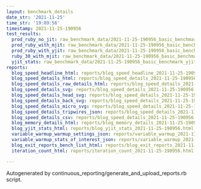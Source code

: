 ```yaml
---
layout: benchmark_details
date_str: '2021-11-25'
time_str: '19:09:56'
timestamp: 2021-11-25-190956
test_results:
  prod_ruby_no_jit: raw_benchmark_data/2021-11-25-190956_basic_benchmark_prod_ruby_no_jit.json
  prod_ruby_with_mjit: raw_benchmark_data/2021-11-25-190956_basic_benchmark_prod_ruby_with_mjit.json
  prod_ruby_with_yjit: raw_benchmark_data/2021-11-25-190956_basic_benchmark_prod_ruby_with_yjit.json
  ruby_30_with_mjit: raw_benchmark_data/2021-11-25-190956_basic_benchmark_ruby_30_with_mjit.json
  yjit_stats: raw_benchmark_data/2021-11-25-190956_basic_benchmark_yjit_stats.json
reports:
  blog_speed_headline_html: reports/blog_speed_headline_2021-11-25-190956.html
  blog_speed_details_html: reports/blog_speed_details_2021-11-25-190956.html
  blog_speed_details_raw_details_html: reports/blog_speed_details_2021-11-25-190956.raw_details.html
  blog_speed_details_svg: reports/blog_speed_details_2021-11-25-190956.svg
  blog_speed_details_head_svg: reports/blog_speed_details_2021-11-25-190956.head.svg
  blog_speed_details_back_svg: reports/blog_speed_details_2021-11-25-190956.back.svg
  blog_speed_details_micro_svg: reports/blog_speed_details_2021-11-25-190956.micro.svg
  blog_speed_details_tripwires_json: reports/blog_speed_details_2021-11-25-190956.tripwires.json
  blog_speed_details_csv: reports/blog_speed_details_2021-11-25-190956.csv
  blog_memory_details_html: reports/blog_memory_details_2021-11-25-190956.html
  blog_yjit_stats_html: reports/blog_yjit_stats_2021-11-25-190956.html
  variable_warmup_warmup_settings_json: reports/variable_warmup_2021-11-25-190956.warmup_settings.json
  variable_warmup_stats_of_interest_json: reports/variable_warmup_2021-11-25-190956.stats_of_interest.json
  blog_exit_reports_bench_list_html: reports/blog_exit_reports_2021-11-25-190956.bench_list.html
  iteration_count_html: reports/iteration_count_2021-11-25-190956.html

---
```

Autogenerated by continuous_reporting/generate_and_upload_reports.rb script.
